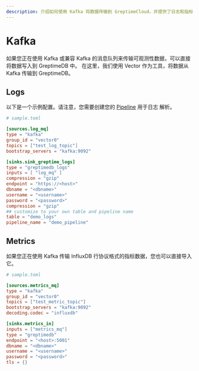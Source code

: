 ```yaml
---
description: 介绍如何使用 Kafka 将数据传输到 GreptimeCloud，并提供了日志和指标数据的配置示例。
---
```


# Kafka

如果您正在使用 Kafka 或兼容 Kafka 的消息队列来传输可观测性数据，可以直接将数据写入到 GreptimeDB 中。
在这里，我们使用 Vector 作为工具，将数据从 Kafka 传输到 GreptimeDB。

## Logs

以下是一个示例配置。请注意，您需要创建您的
[Pipeline](https://docs.greptime.com/nightly/user-guide/logs/pipeline-config/) 用于日志
解析。

```toml
# sample.toml

[sources.log_mq]
type = "kafka"
group_id = "vector0"
topics = ["test_log_topic"]
bootstrap_servers = "kafka:9092"

[sinks.sink_greptime_logs]
type = "greptimedb_logs"
inputs = [ "log_mq" ]
compression = "gzip"
endpoint = "https://<host>"
dbname = "<dbname>"
username = "<username>"
password = "<password>"
compression = "gzip"
## customize to your own table and pipeline name
table = "demo_logs"
pipeline_name = "demo_pipeline"
```

## Metrics

如果您正在使用 Kafka 传输 InfluxDB 行协议格式的指标数据，您也可以直接导入它。

```toml
# sample.toml

[sources.metrics_mq]
type = "kafka"
group_id = "vector0"
topics = ["test_metric_topic"]
bootstrap_servers = "kafka:9092"
decoding.codec = "influxdb"

[sinks.metrics_in]
inputs = ["metrics_mq"]
type = "greptimedb"
endpoint = "<host>:5001"
dbname = "<dbname>"
username = "<username>"
password = "<password>"
tls = {}
```

